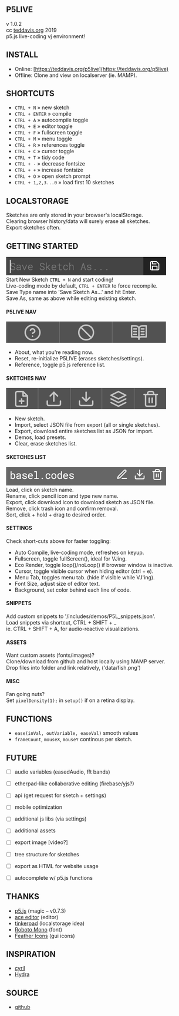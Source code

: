 P5LIVE
-------------------------------
v 1.0.2  
cc [teddavis.org](http://teddavis.org) 2019  
p5.js live-coding vj environment!

INSTALL
-------------------------------
- Online: [https://teddavis.org/p5live](https://teddavis.org/p5live)
- Offline: Clone and view on localserver (ie. MAMP).


SHORTCUTS
-------------------------------
- `CTRL + N` » new sketch
- `CTRL + ENTER` » compile
- `CTRL + A` » autocompile toggle
- `CTRL + E` » editor toggle
- `CTRL + F` » fullscreen toggle
- `CTRL + M` » menu toggle
- `CTRL + R` » references toggle
- `CTRL + C` » cursor toggle
- `CTRL + T` » tidy code
- `CTRL + -` » decrease fontsize
- `CTRL + +` » increase fontsize
- `CTRL + O` » open sketch prompt
- `CTRL + 1,2,3...0` » load first 10 sketches


LOCALSTORAGE
-------------------------------
Sketches are only stored in your browser's localStorage.  
Clearing browser history/data will surely erase all sketches.  
Export sketches often.


GETTING STARTED
-------------------------------
![menu-sketches-save](includes/images/menu-sketches-save.png)  
Start New Sketch `CTRL + N` and start coding!  
Live-coding mode by default, `CTRL + ENTER` to force recompile.  
Save Type name into 'Save Sketch As...' and hit Enter.  
Save As, same as above while editing existing sketch.
  
#### P5LIVE NAV  
![menu-p5live-nav](includes/images/menu-p5live-nav.png)  
- About, what you're reading now.  
- Reset, re-initialize P5LIVE (erases sketches/settings).  
- Reference, toggle p5.js reference list.
  
#### SKETCHES NAV 
![menu-sketches-nav](includes/images/menu-sketches-nav.png)  
- New sketch.  
- Import, select JSON file from export (all or single sketches).  
- Export, download entire sketches list as JSON for import.  
- Demos, load presets.  
- Clear, erase sketches list.
  
#### SKETCHES LIST  
![menu-sketches-list](includes/images/menu-sketches-list.png)  
Load, click on sketch name.  
Rename, click pencil icon and type new name.  
Export, click download icon to download sketch as JSON file.  
Remove, click trash icon and confirm removal.  
Sort, click + hold + drag to desired order.  
  
#### SETTINGS  
Check short-cuts above for faster toggling:  
- Auto Compile, live-coding mode, refreshes on keyup.  
- Fullscreen, toggle fullScreen(), ideal for VJing.  
- Eco Render, toggle loop()/noLoop() if browser window is inactive.  
- Cursor, toggle visible cursor when hiding editor (ctrl + e).  
- Menu Tab, toggles menu tab. (hide if visible while VJ'ing).  
- Font Size, adjust size of editor text.  
- Background, set color behind each line of code.
	
#### SNIPPETS  
Add custom snippets to '/includes/demos/P5L_snippets.json'.  
Load snippets via shortcut, CTRL + SHIFT + _  
ie. CTRL + SHIFT + A, for audio-reactive visualizations.

#### ASSETS
Want custom assets (fonts/images)?   
Clone/download from github and host locally using MAMP server.  
Drop files into folder and link relatively, ('data/fish.png')

#### MISC
Fan going nuts?  
Set `pixelDensity(1);` in `setup()` if on a retina display.


FUNCTIONS
-------------------------------
- `ease(inVal, outVariable, easeVal)`  smooth values
- `frameCount`, `mouseX`, `mouseY` continous per sketch.


FUTURE
-------------------------------
- [ ] audio variables (easedAudio, fft bands)
- [ ] etherpad-like collaborative editing (firebase/yjs?)
- [ ] api (get request for sketch + settings)
- [ ] mobile optimization
- [ ] additional js libs (via settings)
- [ ] additional assets
- [ ] export image [video?]
- [ ] tree structure for sketches
- [ ] export as HTML for website usage
- [ ] autocomplete w/ p5.js functions
    

THANKS
-------------------------------
- [p5.js](https://p5js.org) (magic – v0.7.3)
- [ace editor](https://ace.c9.io) (editor)
- [tinkerpad](https://github.com/tomhodgins/tinkerpad) (localstorage idea)
- [Roboto Mono](https://github.com/google/roboto) (font)
- [Feather Icons](https://feathericons.com) (gui icons)



INSPIRATION
-------------------------------
- [cyril](https://github.com/cyrilcode/cyril)
- [Hydra](https://github.com/ojack/hydra)


SOURCE
-------------------------------
- [github](https://github.com/ffd8/p5live)